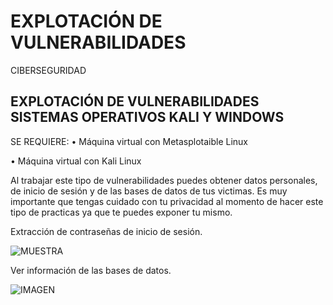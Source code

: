 # EXPLOTACIÓN DE VULNERABILIDADES
CIBERSEGURIDAD


## EXPLOTACIÓN DE VULNERABILIDADES SISTEMAS OPERATIVOS KALI Y WINDOWS

SE REQUIERE:
 •	Máquina virtual con Metasplotaible Linux
 
 •	Máquina virtual con Kali Linux
 
 Al trabajar este tipo de vulnerabilidades puedes obtener datos personales, de inicio de sesión y de las bases de datos de tus victimas. 
 Es muy importante que tengas cuidado con tu privacidad al momento de hacer este tipo de practicas ya que te puedes exponer tu mismo. 
 
 Extracción de contraseñas de inicio de sesión. 
 
 ![MUESTRA](https://user-images.githubusercontent.com/111086891/205401450-715e8620-dbc6-48c6-b0fb-413687d2871f.jpg)
 
 Ver información de las bases de datos. 
 
 ![IMAGEN](https://user-images.githubusercontent.com/111086891/205401633-28eee639-460b-494c-997d-a82afba2577d.jpg)

